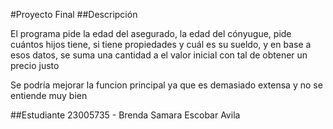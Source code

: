 #Proyecto Final
##Descripción

El programa pide la edad del asegurado, la edad del cónyugue, pide cuántos hijos tiene, si tiene propiedades y cuál es su sueldo, y en base a esos datos, se suma una cantidad a el valor inicial con tal de obtener un precio justo

Se podría mejorar la funcion principal ya que es demasiado extensa y no se entiende muy bien

##Estudiante
23005735 - Brenda Samara Escobar Avila